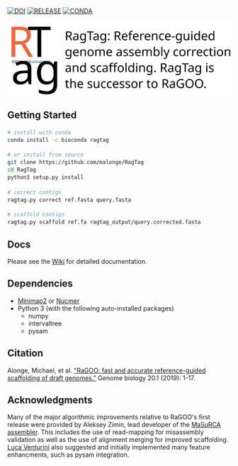 [![DOI](https://zenodo.org/badge/242898323.svg)](https://zenodo.org/badge/latestdoi/242898323) [![RELEASE](https://img.shields.io/github/v/release/malonge/RagTag?color=ff69b4)](https://github.com/malonge/RagTag/releases/tag/v1.1.0) [![CONDA](https://img.shields.io/conda/dn/bioconda/ragtag?color=%230BE67&label=conda)](https://anaconda.org/bioconda/ragtag)


![logo_text](logo/ragtag_logo_text.svg)

## Getting Started

```bash
# install with conda
conda install -c bioconda ragtag

# or install from source
git clone https://github.com/malonge/RagTag
cd RagTag
python3 setup.py install

# correct contigs
ragtag.py correct ref.fasta query.fasta

# scaffold contigs
ragtag.py scaffold ref.fa ragtag_output/query.corrected.fasta
```

## Docs
Please see the [Wiki](https://github.com/malonge/RagTag/wiki) for detailed documentation.

## Dependencies
- [Minimap2](https://github.com/lh3/minimap2) or [Nucmer](http://mummer.sourceforge.net/)
- Python 3 (with the following auto-installed packages)
    - numpy
    - intervaltree
    - pysam
    
## Citation

Alonge, Michael, et al. ["RaGOO: fast and accurate reference-guided scaffolding of draft genomes."](https://genomebiology.biomedcentral.com/articles/10.1186/s13059-019-1829-6) Genome biology 20.1 (2019): 1-17.

## Acknowledgments

Many of the major algorithmic improvements relative to RaGOO's first release were provided by Aleksey Zimin, lead developer of the [MaSuRCA assembler](https://github.com/alekseyzimin/masurca). This includes the use of read-mapping for misassembly validation as well as the use of alignment merging for improved scaffolding. [Luca Venturini](https://github.com/lucventurini) also suggested and initially implemented many feature enhancments, such as pysam integration.
